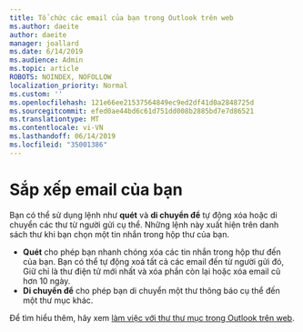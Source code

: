 ```yaml
---
title: Tổ chức các email của bạn trong Outlook trên web
ms.author: daeite
author: daeite
manager: joallard
ms.date: 6/14/2019
ms.audience: Admin
ms.topic: article
ROBOTS: NOINDEX, NOFOLLOW
localization_priority: Normal
ms.custom: ''
ms.openlocfilehash: 121e66ee21537564849ec9ed2df41d0a2848725d
ms.sourcegitcommit: efed0ae44bd6c61d751dd008b2885bd7e7d86521
ms.translationtype: MT
ms.contentlocale: vi-VN
ms.lasthandoff: 06/14/2019
ms.locfileid: "35001386"
---
```

# <a name="organize-your-email"></a>Sắp xếp email của bạn

Bạn có thể sử dụng lệnh như **quét** và **di chuyển để** tự động xóa hoặc di chuyển các thư từ người gửi cụ thể. Những lệnh này xuất hiện trên danh sách thư khi bạn chọn một tin nhắn trong hộp thư của bạn.

- **Quét** cho phép bạn nhanh chóng xóa các tin nhắn trong hộp thư đến của bạn. Bạn có thể tự động xoá tất cả các email đến từ người gửi đó, Giữ chỉ là thư điện tử mới nhất và xóa phần còn lại hoặc xóa email cũ hơn 10 ngày.
- **Di chuyển để** cho phép bạn di chuyển một thư thông báo cụ thể đến một thư mục khác.

Để tìm hiểu thêm, hãy xem [làm việc với thư thư mục trong Outlook trên web](https://support.office.com/article/ae0f10d6-54e7-4f29-acd3-78cdc3fdcb9f).